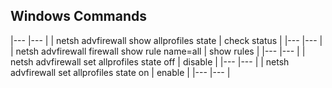 ## Windows Commands

|---	|---	|
|  netsh advfirewall show allprofiles state 	|   check status	|
|---	|---	|
|  netsh advfirewall firewall show rule name=all 	|  show rules 	|
|---	|---	|
|  netsh advfirewall set allprofiles state off 	|   disable	|
|---	|---	|
|  netsh advfirewall set allprofiles state on 	|   enable	|
|---	|---	|

